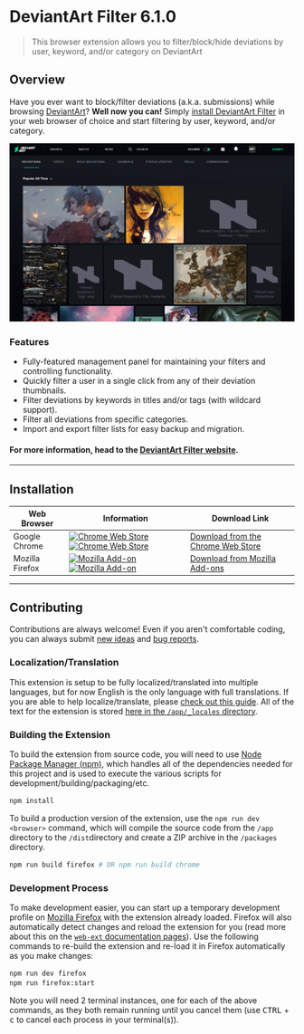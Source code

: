 # DeviantArt Filter 6.1.0

> This browser extension allows you to filter/block/hide deviations by user, keyword, and/or category on DeviantArt

## Overview

Have you ever want to block/filter deviations (a.k.a. submissions) while browsing [DeviantArt](https://www.deviantart.com)? **Well now you can!** Simply [install DeviantArt Filter](#installation) in your web browser of choice and start filtering by user, keyword, and/or category.

![DeviantArt Filter Promotional Image](/screenshots/Promo.png?raw=true)

### Features

* Fully-featured management panel for maintaining your filters and controlling functionality.
* Quickly filter a user in a single click from any of their deviation thumbnails.
* Filter deviations by keywords in titles and/or tags (with wildcard support).
* Filter all deviations from specific categories.
* Import and export filter lists for easy backup and migration.

#### For more information, head to the [DeviantArt Filter website](https://rthaut.github.io/deviantART-Filter/).

* * *

## Installation

| Web Browser | Information | Download Link |
| ----------- | ----------- | ------------- |
| Google Chrome | [![Chrome Web Store][chrome-image-version]][chrome-url] [![Chrome Web Store][chrome-image-download]][chrome-url] | [Download from the Chrome Web Store][chrome-url] |
| Mozilla Firefox | [![Mozilla Add-on][firefox-image-version]][firefox-url] [![Mozilla Add-on][firefox-image-download]][firefox-url] | [Download from Mozilla Add-ons][firefox-url] |

[chrome-url]: https://chrome.google.com/webstore/detail/deviantart-filter/odlmamilbohnpnoomjclomghphbajikp
[chrome-image-download]: https://img.shields.io/chrome-web-store/d/odlmamilbohnpnoomjclomghphbajikp.svg
[chrome-image-version]: https://img.shields.io/chrome-web-store/v/odlmamilbohnpnoomjclomghphbajikp.svg

[firefox-url]: https://addons.mozilla.org/en-US/firefox/addon/deviantart-filter/
[firefox-image-download]: https://img.shields.io/amo/d/deviantart-filter.svg
[firefox-image-version]: https://img.shields.io/amo/v/deviantart-filter.svg

* * *

## Contributing

Contributions are always welcome! Even if you aren't comfortable coding, you can always submit [new ideas](https://github.com/rthaut/deviantART-Filter/issues/new?labels=enhancement) and [bug reports](https://github.com/rthaut/deviantART-Filter/issues/new?labels=bug).

### Localization/Translation

This extension is setup to be fully localized/translated into multiple languages, but for now English is the only language with full translations. If you are able to help localize/translate, please [check out this guide](https://developer.mozilla.org/en-US/docs/Mozilla/Add-ons/WebExtensions/Internationalization). All of the text for the extension is stored [here in the `/app/_locales` directory](https://github.com/rthaut/deviantART-Filter/tree/master/app/_locales).

### Building the Extension

To build the extension from source code, you will need to use [Node Package Manager (npm)](https://www.npmjs.com/), which handles all of the dependencies needed for this project and is used to execute the various scripts for development/building/packaging/etc.

```sh
npm install
```

To build a production version of the extension, use the `npm run dev <browser>` command, which will compile the source code from the `/app` directory to the `/dist`directory and create a ZIP archive in the `/packages` directory.

```sh
npm run build firefox # OR npm run build chrome
```

### Development Process

To make development easier, you can start up a temporary development profile on [Mozilla Firefox](https://getfirefox.com) with the extension already loaded. Firefox will also automatically detect changes and reload the extension for you (read more about this on the [`web-ext` documentation pages](https://developer.mozilla.org/en-US/docs/Mozilla/Add-ons/WebExtensions/Getting_started_with_web-ext)). Use the following commands to re-build the extension and re-load it in Firefox automatically as you make changes:

```sh
npm run dev firefox
npm run firefox:start
```

Note you will need 2 terminal instances, one for each of the above commands, as they both remain running until you cancel them (use <kbd>CTRL</kbd> + <kbd>c</kbd> to cancel each process in your terminal(s)).
